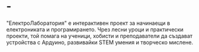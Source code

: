 # -
"ЕлектроЛаборатория" е интерактивен проект за начинаещи в електрониката и програмирането. Чрез лесни уроци и практически проекти, той помага на ученици, хобисти и преподаватели да създават устройства с Ардуино, развивайки STEM умения и творческо мислене.
